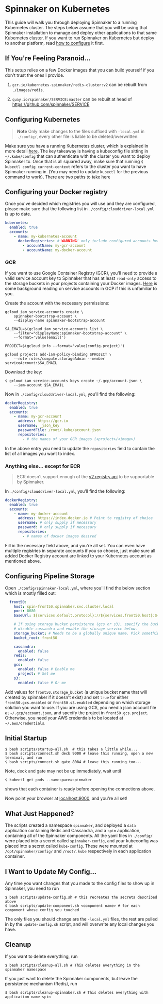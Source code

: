 # Spinnaker on Kubernetes

This guide will walk you through deploying Spinnaker to a running Kubernetes 
cluster. The steps below assume that you will be using that Spinnaker installation 
to manage and deploy other applications to that same Kubernetes cluster. 
If you want to run Spinnaker on Kubernetes but deploy to another platform, 
read [how to configure](http://www.spinnaker.io/docs/target-deployment-configuration) 
it first.

## If You're Feeling Paranoid...

This setup relies on a few Docker images that you can build yourself if you
don't trust the ones I provide. 

1. `gcr.io/kubernetes-spinnaker/redis-cluster:v2` can be rebuilt from
   `./images/redis`.

2. `quay.io/spinnaker/SERVICE:master` can be rebuilt at head of
   https://github.com/spinnaker/SERVICE

## Configuring Kubernetes

> __Note__ Only make changes to the files suffixed with `-local.yml` in `./config/`, 
> every other file is liable to be deleted/overwritten.

Make sure you have a running Kubernetes cluster, which is explained in more
detail [here](http://www.spinnaker.io/v1.0/docs/target-deployment-setup#section-kubernetes-cluster-setup).
The key takeaway is having a kubeconfig file sitting in `~/.kube/config` that
can authenticate with the cluster you want to deploy Spinnaker to. 
Once that is all squared away, make sure that running `$ kubectl config
current-context` refers to the cluster you want to have Spinnaker running in.
(You may need to update `kubectl` for the previous command to work).
There are two paths to take here

## Configuring your Docker registry

Once you've decided which registries you will use and they are configured,
please make sure that the following list in `./config/clouddriver-local.yml` is
up to date.

```yaml
kubernetes:
  enabled: true
  accounts:
    - name: my-kubernetes-account
      dockerRegistries: # WARNING! only include configured accounts here
        - accountName: my-gcr-account
        - accountName: my-docker-account 
```

### GCR

If you want to use Google Container Registry (GCR), you'll need to provide a
valid service account key to Spinnaker that has at least `read-only` access to 
the storage buckets in your projects containing your Docker images.
[Here](https://cloud.google.com/iam/docs/service-accounts) is some background
reading on service accounts in GCP if this is unfamiliar to you. 

Create the account with the necessary permissions:

```
gcloud iam service-accounts create \
    spinnaker-bootstrap-account \
    --display-name spinnaker-bootstrap-account

SA_EMAIL=$(gcloud iam service-accounts list \
    --filter="displayName:spinnaker-bootstrap-account" \
    --format='value(email)')

PROJECT=$(gcloud info --format='value(config.project)')

gcloud projects add-iam-policy-binding $PROJECT \
    --role roles/compute.storageAdmin --member serviceAccount:$SA_EMAIL
```

Download the key:

```
$ gcloud iam service-accounts keys create ~/.gcp/account.json \
    --iam-account $SA_EMAIL
```

Now in `./config/clouddriver-local.yml`, you'll find the following: 

```yaml
dockerRegistry:
  enabled: true
  accounts:
    - name: my-gcr-account
      address: https://gcr.io
      username: _json_key
      passwordFile: /root/.kube/account.json
      repositories:
        - # the names of your GCR images (<project>/<image>)
```

In the above entry you need to update the `repositories` field to contain the 
list of all images you want to index.

### Anything else... except for ECR

> ECR doesn't support enough of the [v2 registry
> api](https://docs.docker.com/registry/spec/api/) to be supportable by
> Spinnaker.


In `./config/clouddriver-local.yml`, you'll find the following: 

```yaml
dockerRegistry:
  enabled: true
  accounts:
    - name: my-docker-account
      address: https://index.docker.io # Point to registry of choice
      username: # only supply if necessary
      password: # only supply if necessary
      repositories:
        - # names of docker images desired
```

Fill in the necessary field above, and you're all set. You can even have
multiple registries in separate accounts if you so choose, just make sure all
added Docker Registry account are linked to your Kubernetes account as
mentioned above.

## Configuring Pipeline Storage

Open `./config/spinnaker-local.yml`, where you'll find the below section which 
is mostly filled out:

```yaml
  front50:
    host: spin-front50.spinnaker.svc.cluster.local
    port: 8080
    baseUrl: ${services.default.protocol}://${services.front50.host}:${services.front50.port}

    # If using storage bucket persistence (gcs or s3), specify the bucket here
    # disable cassandra and enable the storage service below.
    storage_bucket: # Needs to be a globally unique name. Pick something clever.
    bucket_root: front50

    cassandra:
      enabled: false
    redis:
      enabled: false
    gcs:
      enabled: false # Enable me
      project: # Set me
    s3:
      enabled: false # Or me
```

Add values for `front50.storage_bucket` 
(a unique bucket name that will created by spinnaker if it doesn't exist)
and set `true` for either `front50.gcs.enabled` or `front50.s3.enabled`
depending on which storage solution you want to use. If you
are using GCS, you need a json account file at `~/.gcp/account.json`, and 
specify the project in `front50.gcs.project`.
Otherwise, you need your AWS credentials to be located at `~/.aws/credentials`.

## Initial Startup

```
$ bash scripts/startup-all.sh  # this takes a little while...
$ bash scripts/connect.sh deck 9000 # leave this running, open a new terminal, and run
$ bash scripts/connect.sh gate 8084 # leave this running too...
``` 

Note, deck and gate may not be up immediately, wait until 

```
$ kubectl get pods --namespace=spinnaker
```

shows that each container is ready before opening the connections above.

Now point your browser at [localhost:9000](http://localhost:9000), and you're all set!

## What Just Happened?

The scripts created a namespace `spinnaker`, and deployed a `data` application
containing Redis and Cassandra, and a `spin` application, containing all of the
Spinnaker components. All the yaml files in `./config/` were placed into a
secret called `spinnaker-config`, and your kubeconfig was placed into a secret
called `kube-config`. These were mounted at `/opt/spinnaker/config/` and
`/root/.kube` respectively in each application container.

## I Want to Update My Config...

Any time you want changes that you made to the config files to show up in
Spinnaker, you need to run

```
$ bash scripts/update-config.sh # this recreates the secrets described above
$ bash scripts/update-component.sh <component name> # for each component whose config you touched
```

The only files you should change are the `-local.yml` files, the rest are
pulled in by the `update-config.sh` script, and will overwrite any local
changes you have.

## Cleanup

If you want to delete everything, run

```
$ bash scripts/cleanup-all.sh # This deletes everything in the spinnaker namespace
```

If you just want to delete the Spinnaker components, but leave the persistence
mechanism (Redis), run

```
$ bash scripts/cleanup-spinnaker.sh # This deletes everything with application name spin
```
